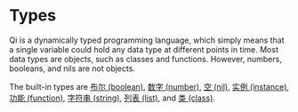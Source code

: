 # Types

Qi is a dynamically typed programming language, which simply means that a single variable could hold any data type at different points in time. Most data types are objects, such as classes and functions. However, numbers, booleans, and nils are not objects.

The built-in types are [布尔 (boolean)](boolean.md), [数字 (number)](number.md), [空 (nil)](nil.md), [实例 (instance)](class.md), [功能 (function)](function.md), [字符串 (string)](string.md), [列表 (list)](list.md), and [类 (class)](class.md).
